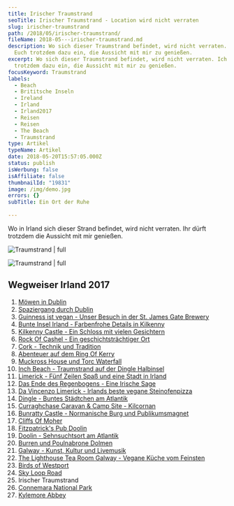 ```yaml
---
title: Irischer Traumstrand
seoTitle: Irischer Traumstrand - Location wird nicht verraten
slug: irischer-traumstrand
path: /2018/05/irischer-traumstrand/
fileName: 2018-05---irischer-traumstrand.md
description: Wo sich dieser Traumstrand befindet, wird nicht verraten. Ich lade
  Euch trotzdem dazu ein, die Aussicht mit mir zu genießen.
excerpt: Wo sich dieser Traumstrand befindet, wird nicht verraten. Ich lade Euch
  trotzdem dazu ein, die Aussicht mit mir zu genießen.
focusKeyword: Traumstrand
labels:
  - Beach
  - Brititsche Inseln
  - Ireland
  - Irland
  - Irland2017
  - Reisen
  - Reisen
  - The Beach
  - Traumstrand
type: Artikel
typeName: Artikel
date: 2018-05-20T15:57:05.000Z
status: publish
isWerbung: false
isAffiliate: false
thumbnailId: "19831"
image: /img/demo.jpg
errors: {}
subTitle: Ein Ort der Ruhe
  
---
```


Wo in Irland sich dieser Strand befindet, wird nicht verraten. Ihr dürft
trotzdem die Aussicht mit mir genießen.

![Traumstrand | full](http://cardamonchai.com/wp-content/uploads/2018/02/38452580050_15f56bbc2d_k-960x283.jpg)

![Traumstrand | full](http://cardamonchai.com/wp-content/uploads/2018/02/26390516718_9a860e911a_k-960x223.jpg)

## Wegweiser Irland 2017

1.  [Möwen in Dublin](/2017/10/moewen-in-dublin/)
1.  [Spaziergang durch Dublin](/2017/10/kleiner-spaziergang-durch-dublin/)
1.  [Guinness ist vegan - Unser Besuch in der St. James Gate Brewery](/2017/10/guinness-ist-vegan-brauerei-besuch/)
1.  [Bunte Insel Irland - Farbenfrohe Details in Kilkenny](/2017/11/kilkenny-bunte-insel-irland/)
1.  [Kilkenny Castle - Ein Schloss mit vielen Gesichtern](/2017/11/kilkenny-castle/)
1.  [Rock Of Cashel - Ein geschichtsträchtiger Ort](/2017/11/rock-of-cashel/)
1.  [Cork - Technik und Tradition](/2017/12/cork/)
1.  [Abenteuer auf dem Ring Of Kerry](/2018/01/ring-of-kerry/)
1.  [Muckross House und Torc Waterfall](/2018/02/muckross-house-und-torc-waterfall-irland/)
1.  [Inch Beach - Traumstrand auf der Dingle Halbinsel](/2018/02/lieblingsstrand-inch-beach/)
1.  [Limerick - Fünf Zeilen Spaß und eine Stadt in Irland](/2018/02/limerick/)
1.  [Das Ende des Regenbogens - Eine Irische Sage](/2018/02/das-ende-des-regenbogens/)
1.  [Da Vincenzo Limerick - Irlands beste vegane Steinofenpizza](/2018/03/da-vincenzo-limerick/)
1.  [Dingle - Buntes Städtchen am Atlantik](/2018/03/dingle/)
1.  [Curraghchase Caravan &amp; Camp Site - Kilcornan](/2018/03/curraghchase-caravan-camp-site/)
1.  [Bunratty Castle - Normanische Burg und Publikumsmagnet](/2018/03/bunratty-castle/)
1.  [Cliffs Of Moher](/2018/04/cliffs-of-moher/)
1.  [Fitzpatrick's Pub Doolin](/2018/04/fitzpatricks-pub-doolin/)
1.  [Doolin - Sehnsuchtsort am Atlantik](/2018/04/doolin/)
1.  [Burren und Poulnabrone Dolmen](/2018/04/poulnabrone-dolmen-burren/)
1.  [Galway - Kunst, Kultur und Livemusik](/2018/04/galway/)
1.  [The Lighthouse Tea Room Galway - Vegane Küche vom Feinsten](/2018/05/the-lighthouse-tea-room-galway/)
1.  [Birds of Westport](/2018/05/birds-of-westport/)
1.  [Sky Loop Road](/2018/05/sky-loop-road-clifden/)
1.  Irischer Traumstrand
1.  [Connemara National Park](/2018/05/connemara-national-park/)
1.  [Kylemore Abbey](/2018/05/kylemore-abbey/)

  
